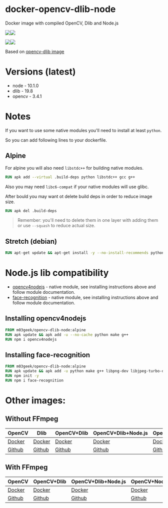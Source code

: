 # docker-opencv-dlib-node

Docker image with compiled OpenCV, Dlib and Node.js

[![](https://images.microbadger.com/badges/version/m03geek/opencv-dlib-node:alpine.svg)](https://microbadger.com/images/m03geek/opencv-dlib-node:alpine "version")[![](https://images.microbadger.com/badges/image/m03geek/opencv-dlib-node:alpine.svg)](https://microbadger.com/images/m03geek/opencv-dlib-node:alpine "layers")

[![](https://images.microbadger.com/badges/version/m03geek/opencv-dlib-node:stretch.svg)](https://microbadger.com/images/m03geek/opencv-dlib-node:stretch "version")[![](https://images.microbadger.com/badges/image/m03geek/opencv-dlib-node:stretch.svg)](https://microbadger.com/images/m03geek/opencv-dlib-node:stretch "layers")

Based on [opencv-dlib image](https://hub.docker.com/r/m03geek/opencv-dlib/)

# Versions (latest)

* node - 10.1.0
* dlib - 19.8
* opencv - 3.4.1

# Notes

If you want to use some native modules you'll need to install at least `python`.

So you can add following lines to your dockerfile.

## Alpine 

For alpine you will also need `libstdc++` for building native modules.

```Dockerfile
RUN apk add --virtual .build-deps python libstdc++ gcc g++
```

Also you may need `libc6-compat` if your native modules will use glibc.

After bould you may want ot delete build deps in order to reduce image size.

```Dockerfile
RUN apk del .build-deps
```

> Remember: you'll need to delete them in one layer with adding them or use `--squash` to reduce actual size.

## Stretch (debian)

```Dockerfile
RUN apt-get update && apt-get install -y --no-install-recommends python build-essential
```

# Node.js lib compatibility

* [opencv4nodejs](https://www.npmjs.com/package/opencv4nodejs) - native module, see installing instructions above and follow module documentation.
* [face-recognition](https://www.npmjs.com/package/face-recognition) - native module, see installing instructions above and follow module documentation.

## Installing opencv4nodejs

```Dockerfile
FROM m03geek/opencv-dlib-node:alpine
RUN apk update && apk add -u --no-cache python make g++
RUN npm i opencv4nodejs
```

## Installing face-recognition

```Dockerfile
FROM m03geek/opencv-dlib-node:alpine
RUN apk update && apk add -u python make g++ libpng-dev libjpeg-turbo-dev giflib-dev libx11-dev
RUN npm init -y
RUN npm i face-recognition
```

# Other images:

## Without FFmpeg

| OpenCV | Dlib | OpenCV+Dlib | OpenCV+Dlib+Node.js | OpenCV+Node.js | Dlib+Node.js |
|-|-|-|-|-|-|
| [Docker](https://hub.docker.com/r/m03geek/opencv/) | [Docker](https://hub.docker.com/r/m03geek/dlib/) | [Docker](https://hub.docker.com/r/m03geek/opencv-dlib/) | [Docker](https://hub.docker.com/r/m03geek/opencv-dlib-node/) | [Docker](https://hub.docker.com/r/m03geek/opencv-node/) | [Docker](https://hub.docker.com/r/m03geek/dlib-node/) |
| [Github](https://github.com/SkeLLLa/docker-opencv) | [Github](https://github.com/SkeLLLa/docker-dlib) | [Github](https://github.com/SkeLLLa/docker-opencv-dlib) | [Github](https://github.com/SkeLLLa/docker-opencv-dlib-node) | [Github](https://github.com/SkeLLLa/docker-opencv-node) | [Github](https://github.com/SkeLLLa/docker-dlib-node) |

## With FFmpeg

| OpenCV | OpenCV+Dlib | OpenCV+Dlib+Node.js | OpenCV+Node.js |
|-|-|-|-|
| [Docker](https://hub.docker.com/r/m03geek/ffmpeg-opencv/) | [Docker](https://hub.docker.com/r/m03geek/ffmpeg-opencv-dlib/) | [Docker](https://hub.docker.com/r/m03geek/ffmpeg-opencv-dlib-node/) | [Docker](https://hub.docker.com/r/m03geek/ffmpeg-opencv-dlib-node/) |
| [Github](https://github.com/SkeLLLa/docker-ffmpeg-opencv) | [Github](https://github.com/SkeLLLa/docker-ffmpeg-opencv) | [Github](https://github.com/SkeLLLa/docker-ffmpeg-opencv-dlib-node) | [Github](https://github.com/SkeLLLa/docker-ffmpeg-opencv-node) |
